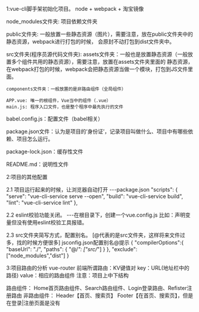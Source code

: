 1:vue-cli脚手架初始化项目。
node + webpack + 淘宝镜像

node_modules文件夹: 项目依赖文件夹

public文件夹: 一般放置一些静态资源（图片），需要注意，放在public文件夹中的静态资源，webpack进行打包的时候，
会原封不动打包到dist文件夹中。

src文件夹(程序员源代码文件夹):
    assets文件夹：一般也是放置静态资源（一般放置多个组件共用的静态资源），需要注意，放置在assets文件夹里面的
    静态资源，在webpack打包的时候，webpack会把静态资源当做一个模块，打包到JS文件里面。

    components文件夹：一般放置的是非路由组件（全局组件）

    APP.vue: 唯一的根组件，Vue当中的组件（.vue）
    main.js: 程序入口文件，也是整个程序中最先执行的文件

babel.config.js：配置文件（babel相关）

package.json文件：认为是项目的‘身份证’，记录项目叫做什么、项目中有哪些依赖、项目怎么运行。

package-lock.json：缓存性文件

README.md：说明性文件





2:项目的其他配置

2.1 项目运行起来的时候，让浏览器自动打开
---package.json
    "scripts": {
        "serve": "vue-cli-service serve --open",
        "build": "vue-cli-service build",
        "lint": "vue-cli-service lint"
    },


2.2 eslint校验功能关闭。
---在根目录下，创建一个vue.config.js
比如：声明变量但没有使用eslint校验工具报错。


2.3 src文件夹简写方式，配置别名。 [@代表的是src文件夹，这样将来文件过多，找的时候方便很多]
jsconfig.json配置别名@提示
{
    "compilerOptions":{
        "baseUrl": "./",
        "paths": {
            "@/*": ["src/*"]
        }
    },
    "exclude": ["node_modules","dist"]
}





3:项目路由的分析
vue-router
前端所谓路由：KV键值对
key：URL(地址栏中的路径)
value：相应的路由组件
注意：项目上中下结构

路由组件：
Home首页路由组件、Search路由组件、Login登录路由、Refister注册路由
非路由组件：
Header【首页、搜索页】
Footer【在首页、搜索页】，但是在登录|注册页面是没有